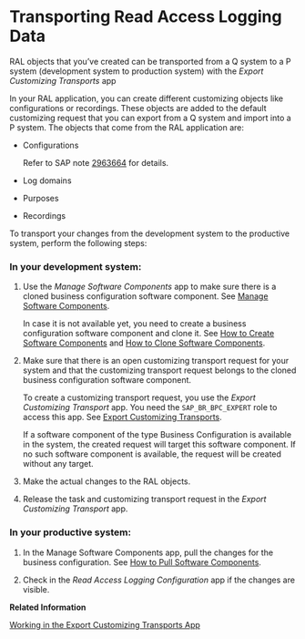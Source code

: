 <!-- loio96390dc5fd024a81ab7155abc0314969 -->

# Transporting Read Access Logging Data

RAL objects that you’ve created can be transported from a Q system to a P system \(development system to production system\) with the *Export Customizing Transports* app



In your RAL application, you can create different customizing objects like configurations or recordings. These objects are added to the default customizing request that you can export from a Q system and import into a P system. The objects that come from the RAL application are:

-   Configurations

    Refer to SAP note [2963664](https://launchpad.support.sap.com/#/notes/2963664) for details.

-   Log domains

-   Purposes

-   Recordings


To transport your changes from the development system to the productive system, perform the following steps:



### In your development system:

1.  Use the *Manage Software Components* app to make sure there is a cloned business configuration software component. See [Manage Software Components](https://help.sap.com/products/BTP/65de2977205c403bbc107264b8eccf4b/3dcf76a072c9450eb46b99db947dab46.html?version=Cloud).

    In case it is not available yet, you need to create a business configuration software component and clone it. See [How to Create Software Components](https://help.sap.com/products/BTP/65de2977205c403bbc107264b8eccf4b/67e2f2e1fbcf48a4801bad004133e0a7.html?version=Cloud) and [How to Clone Software Components](https://help.sap.com/products/BTP/65de2977205c403bbc107264b8eccf4b/18564c54f529496ba420d4c83545a2ce.html?version=Cloud).

2.  Make sure that there is an open customizing transport request for your system and that the customizing transport request belongs to the cloned business configuration software component.

    To create a customizing transport request, you use the *Export Customizing Transport* app. You need the `SAP_BR_BPC_EXPERT` role to access this app. See [Export Customizing Transports](export-customizing-transports-a772a0f.md).

    If a software component of the type Business Configuration is available in the system, the created request will target this software component. If no such software component is available, the request will be created without any target.

3.  Make the actual changes to the RAL objects.
4.  Release the task and customizing transport request in the *Export Customizing Transport* app.



### In your productive system:

1.  In the Manage Software Components app, pull the changes for the business configuration. See [How to Pull Software Components](https://help.sap.com/products/BTP/65de2977205c403bbc107264b8eccf4b/90b9b9d5219c4875825be35137d9128f.html?version=Cloud).

2.  Check in the *Read Access Logging Configuration* app if the changes are visible.

**Related Information**  


[Working in the Export Customizing Transports App](working-in-the-export-customizing-transports-app-cc16fd0.md "Find out how to create, release, or merge customizing requests using the Export Customizing Transports app.")

